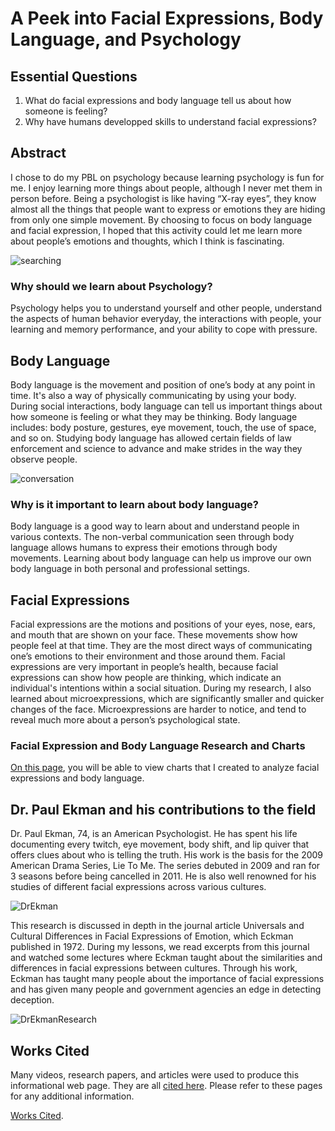 # A Peek into Facial Expressions, Body Language, and Psychology

## Essential Questions

1.  What do facial expressions and body language tell us about how someone is feeling?
2.  Why have humans developped skills to understand facial expressions?

## Abstract

I chose to do my PBL on psychology because learning psychology is fun for me. I enjoy learning more things about people, although I never met them in person before. Being a psychologist is like having “X-ray eyes”, they know almost all the things that people want to express or emotions they are hiding from only one simple movement. By choosing to focus on body language and facial expression, I hoped that this activity could let me learn more about people’s emotions and thoughts, which I think is fascinating.

![searching](https://github.com/Winnie122-kwai/Winnie122-kwai.github.io/blob/main/assets/undraw_searching_p5ux%20(1).png?raw=true)

### Why should we learn about Psychology?
Psychology helps you to understand yourself and other people, understand the aspects of human behavior everyday, the interactions with people, your learning and memory performance, and your ability to cope with pressure.


## Body Language

Body language is the movement and position of one’s body at any point in time. It's also a way of physically communicating by using your body. During social interactions, body language can tell us important things about how someone is feeling or what they may be thinking. Body language includes: body posture, gestures, eye movement, touch, the use of space, and so on. Studying body language has allowed certain fields of law enforcement and science to advance and make strides in the way they observe people.

![conversation](https://github.com/Winnie122-kwai/Winnie122-kwai.github.io/blob/main/assets/undraw_conversation_h12g%20(1)%20(1).png?raw=true)

### Why is it important to learn about body language? 

Body language is a good way to learn about and understand people in various contexts. The non-verbal communication seen through body language allows humans to express their emotions through body movements. Learning about body language can help us improve our own body language in both personal and professional settings. 

## Facial Expressions

Facial expressions are the motions and positions of your eyes, nose, ears, and mouth that are shown on your face. These movements show how people feel at that time. They are the most direct ways of communicating one’s emotions to their environment and those around them. Facial expressions are very important in people’s health, because facial expressions can show how people are thinking, which indicate an individual's intentions within a social situation. During my research, I also learned about microexpressions, which are significantly smaller and quicker changes of the face. Microexpressions are harder to notice, and tend to reveal much more about a person’s psychological state. 

### Facial Expression and Body Language Research and Charts

[On this page](./another-page.md), you will be able to view charts that I created to analyze facial expressions and body language.


## Dr. Paul Ekman and his contributions to the field

Dr. Paul Ekman, 74, is an American Psychologist. He has spent his life documenting every twitch, eye movement, body shift, and lip quiver that offers clues about who is telling the truth. His work is the basis for the 2009 American Drama Series, Lie To Me. The series debuted in 2009 and ran for 3 seasons before being cancelled in 2011. He is also well renowned for his studies of different facial expressions across various cultures. 


![DrEkman](https://github.com/Winnie122-kwai/Winnie122-kwai.github.io/blob/main/assets/Paulekman_bio.jpg?raw=true)


This research is discussed in depth in the journal article Universals and Cultural Differences in Facial Expressions of Emotion, which Eckman published in 1972. During my lessons, we read excerpts from this journal and watched some lectures where Eckman taught about the similarities and differences in facial expressions between cultures. Through his work, Eckman has taught many people about the importance of facial expressions and has given many people and government agencies an edge in detecting deception.


![DrEkmanResearch](https://github.com/Winnie122-kwai/Winnie122-kwai.github.io/blob/main/assets/dr%20ekman%20image.png?raw=true)

## Works Cited

Many videos, research papers, and articles were used to produce this informational web page. They are all [cited here](./bibliography.md). Please refer to these pages for any additional information.

[Works Cited](./bibliography.md).





